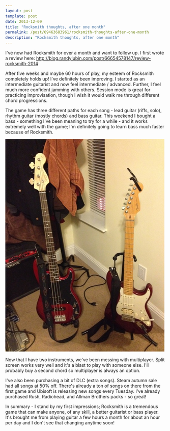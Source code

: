 ```yaml
---
layout: post
template: post
date: 2013-12-09
title: "Rocksmith thoughts, after one month"
permalink: /post/69463683961/rocksmith-thoughts-after-one-month
description: "Rocksmith thoughts, after one month"
---
```

I've now had Rocksmith for over a month and want to follow up. I first wrote a review here: http://blog.randylubin.com/post/66654578147/review-rocksmith-2014

After five weeks and maybe 60 hours of play, my esteem of Rocksmith completely holds up! I've definitely been improving. I started as an intermediate guitarist and now feel intermediate / advanced. Further, I feel much more confident jamming with others. Session mode is great for practicing improvisation, though I wish it would walk me through different chord progressions.

The game has three different paths for each song - lead guitar (riffs, solo), rhythm guitar (mostly chords) and bass guitar. This weekend I bought a bass - something I've been meaning to try for a while - and it works extremely well with the game; I'm definitely going to learn bass much faster because of Rocksmith.

![](/images/9a14f4a9ae54086ae50a9e0c79f3de7c9ad7cad14bc011f42ef722aece7389ae.jpg)

Now that I have two instruments, we've been messing with multiplayer. Split screen works very well and it's a blast to play with someone else. I'll probably buy a second chord so multiplayer is always an option.

I've also been purchasing a bit of DLC (extra songs). Steam autumn sale had all songs at 50% off. There's already a ton of songs on there from the first game and Ubisoft is releasing new songs every Tuesday. I've already purchased Rush, Radiohead, and Allman Brothers packs - so great!

In summary - I stand by my first impressions; Rocksmith is a tremendous game that can make anyone, of any skill, a better guitarist or bass player. It's brought me from playing guitar a few hours a month for about an hour per day and I don't see that changing anytime soon!